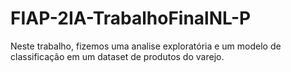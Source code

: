 # FIAP-2IA-TrabalhoFinalNL-P
Neste trabalho, fizemos uma analise exploratória e um modelo de classificação em um dataset de produtos do varejo.

